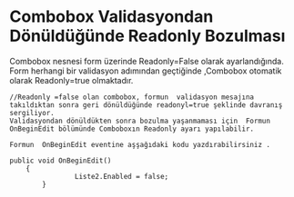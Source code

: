 # Combobox Validasyondan Dönüldüğünde Readonly Bozulması

Combobox nesnesi form üzerinde Readonly=False olarak ayarlandığında.
Form herhangi bir validasyon adımından geçtiğinde ,Combobox otomatik olarak Readonly=true olmaktadır.

```
//Readonly =false olan combobox, formun  validasyon mesajına takıldıktan sonra geri dönüldüğünde readonyl=true şeklinde davranış sergiliyor.
Validasyondan dönüldükten sonra bozulma yaşanmaması için  Formun OnBeginEdit bölümünde Comboboxın Readonly ayarı yapılabilir. 

Formun  OnBeginEdit eventine aşşağıdaki kodu yazdırabilirsiniz .

public void OnBeginEdit()
	{
                Liste2.Enabled = false;
        }  
```

